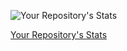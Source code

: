 ![Your Repository's Stats](https://github-readme-stats.vercel.app/api?username=Sanjjushri&show_icons=true)

[Your Repository's Stats](https://github-readme-stats.vercel.app/api/top-langs/?username=Sanjjushri&theme=blue-green)